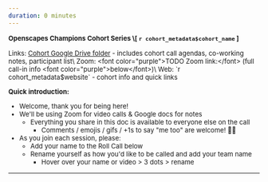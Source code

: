 ```yaml
---
duration: 0 minutes
---
```


<div>

<font size="2"> **Openscapes Champions Cohort Series \\[ `r cohort_metadata$cohort_name` ]**

Links: [Cohort Google Drive folder](%60r%20cohort_metadata$google_drive_folder) - includes cohort call agendas, co-working notes, participant list\
Zoom: <font color="purple">TODO Zoom link:</font> (full call-in info <font color="purple">below</font>)\
Web: `r cohort_metadata$website` - cohort info and quick links

**Quick introduction:**

-   Welcome, thank you for being here!
-   We'll be using Zoom for video calls & Google docs for notes
    -   Everything you share in this doc is available to everyone else on the call
        -   Comments / emojis / gifs / +1s to say "me too" are welcome! 🎉🤓
-   As you join each session, please:
    -   Add your name to the Roll Call below
    -   Rename yourself as how you'd like to be called and add your team name
        -   Hover over your name or video \> 3 dots \> rename

</font>

</div>

------------------------------------------------------------------------
